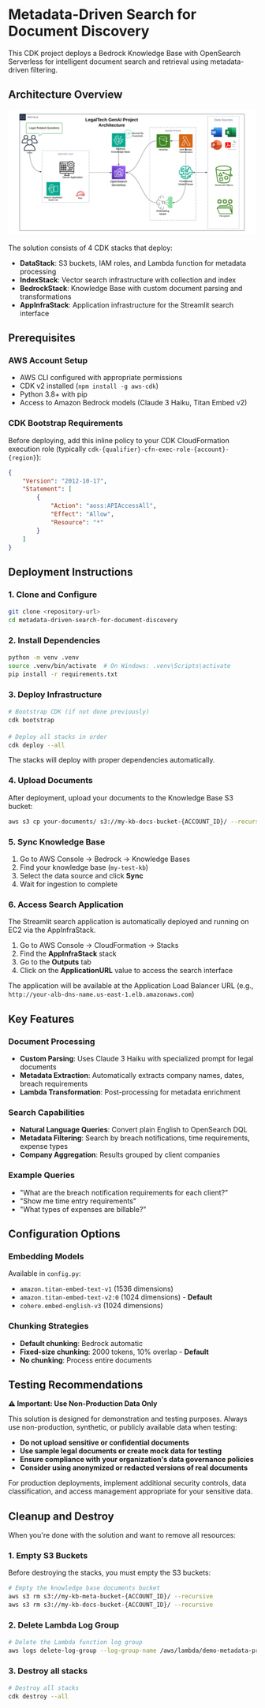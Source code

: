 # Metadata-Driven Search for Document Discovery

This CDK project deploys a Bedrock Knowledge Base with OpenSearch Serverless for intelligent document search and retrieval using metadata-driven filtering.

## Architecture Overview
![Architecture Diagram](/resources/LegalDocumentsGenAIArchitecture.png)

The solution consists of 4 CDK stacks that deploy:

- **DataStack**: S3 buckets, IAM roles, and Lambda function for metadata processing
- **IndexStack**: Vector search infrastructure with collection and index
- **BedrockStack**: Knowledge Base with custom document parsing and transformations
- **AppInfraStack**: Application infrastructure for the Streamlit search interface

## Prerequisites

### AWS Account Setup
- AWS CLI configured with appropriate permissions
- CDK v2 installed (`npm install -g aws-cdk`)
- Python 3.8+ with pip
- Access to Amazon Bedrock models (Claude 3 Haiku, Titan Embed v2)

### CDK Bootstrap Requirements
Before deploying, add this inline policy to your CDK CloudFormation execution role (typically `cdk-{qualifier}-cfn-exec-role-{account}-{region}`):

```json
{
    "Version": "2012-10-17",
    "Statement": [
        {
            "Action": "aoss:APIAccessAll",
            "Effect": "Allow",
            "Resource": "*"
        }
    ]
}
```

## Deployment Instructions

### 1. Clone and Configure
```bash
git clone <repository-url>
cd metadata-driven-search-for-document-discovery
```

### 2. Install Dependencies
```bash
python -m venv .venv
source .venv/bin/activate  # On Windows: .venv\Scripts\activate
pip install -r requirements.txt
```

### 3. Deploy Infrastructure
```bash
# Bootstrap CDK (if not done previously)
cdk bootstrap

# Deploy all stacks in order
cdk deploy --all
```

The stacks will deploy with proper dependencies automatically.

### 4. Upload Documents
After deployment, upload your documents to the Knowledge Base S3 bucket:
```bash
aws s3 cp your-documents/ s3://my-kb-docs-bucket-{ACCOUNT_ID}/ --recursive
```

### 5. Sync Knowledge Base
1. Go to AWS Console → Bedrock → Knowledge Bases
2. Find your knowledge base (`my-test-kb`)
3. Select the data source and click **Sync**
4. Wait for ingestion to complete

### 6. Access Search Application
The Streamlit search application is automatically deployed and running on EC2 via the AppInfraStack.

1. Go to AWS Console → CloudFormation → Stacks
2. Find the **AppInfraStack** stack
3. Go to the **Outputs** tab
4. Click on the **ApplicationURL** value to access the search interface

The application will be available at the Application Load Balancer URL (e.g., `http://your-alb-dns-name.us-east-1.elb.amazonaws.com`)

## Key Features

### Document Processing
- **Custom Parsing**: Uses Claude 3 Haiku with specialized prompt for legal documents
- **Metadata Extraction**: Automatically extracts company names, dates, breach requirements
- **Lambda Transformation**: Post-processing for metadata enrichment

### Search Capabilities
- **Natural Language Queries**: Convert plain English to OpenSearch DQL
- **Metadata Filtering**: Search by breach notifications, time requirements, expense types
- **Company Aggregation**: Results grouped by client companies

### Example Queries
- "What are the breach notification requirements for each client?"
- "Show me time entry requirements"
- "What types of expenses are billable?"

## Configuration Options

### Embedding Models
Available in `config.py`:
- `amazon.titan-embed-text-v1` (1536 dimensions)
- `amazon.titan-embed-text-v2:0` (1024 dimensions) - **Default**
- `cohere.embed-english-v3` (1024 dimensions)

### Chunking Strategies
- **Default chunking**: Bedrock automatic
- **Fixed-size chunking**: 2000 tokens, 10% overlap - **Default**
- **No chunking**: Process entire documents

## Testing Recommendations

**⚠️ Important: Use Non-Production Data Only**

This solution is designed for demonstration and testing purposes. Always use non-production, synthetic, or publicly available data when testing:

- **Do not upload sensitive or confidential documents**
- **Use sample legal documents or create mock data for testing**
- **Ensure compliance with your organization's data governance policies**
- **Consider using anonymized or redacted versions of real documents**

For production deployments, implement additional security controls, data classification, and access management appropriate for your sensitive data.

## Cleanup and Destroy

When you're done with the solution and want to remove all resources:

### 1. Empty S3 Buckets
Before destroying the stacks, you must empty the S3 buckets:
```bash
# Empty the knowledge base documents bucket
aws s3 rm s3://my-kb-meta-bucket-{ACCOUNT_ID}/ --recursive
aws s3 rm s3://my-kb-docs-bucket-{ACCOUNT_ID}/ --recursive
```

### 2. Delete Lambda Log Group
```bash
# Delete the Lambda function log group
aws logs delete-log-group --log-group-name /aws/lambda/demo-metadata-processing
```

### 3. Destroy all stacks
```bash
# Destroy all stacks
cdk destroy --all
```